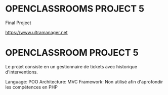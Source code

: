 # OPENCLASSROOMS PROJECT 5
Final Project

https://www.ultramanager.net

# OPENCLASSROOM PROJECT 5

Le projet consiste en un gestionnaire de tickets avec historique d'interventions.

Language: POO
Architecture: MVC
Framework: Non utilisé afin d'aprofondir les compétences en PHP
